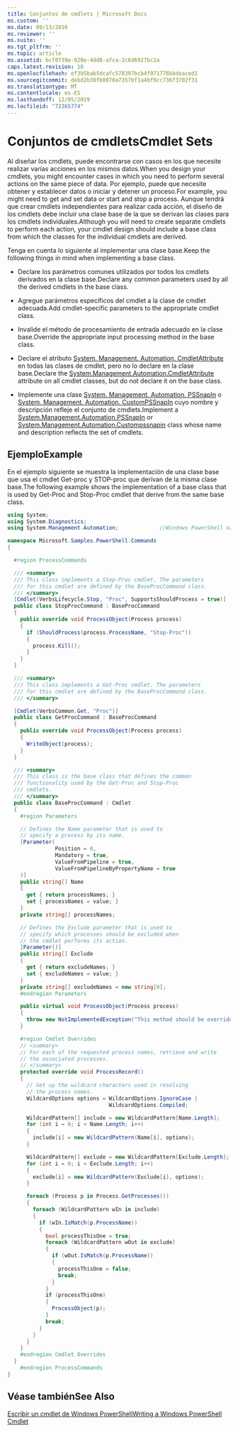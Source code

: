 ```yaml
---
title: Conjuntos de cmdlets | Microsoft Docs
ms.custom: ''
ms.date: 09/13/2016
ms.reviewer: ''
ms.suite: ''
ms.tgt_pltfrm: ''
ms.topic: article
ms.assetid: bcf0739e-920e-4dd8-afca-2c6d6927bc2a
caps.latest.revision: 10
ms.openlocfilehash: ef3b5bab5dcafc578397bcb4f071776bbdeaced1
ms.sourcegitcommit: debd2b38fb8070a7357bf1a4bf9cc736f3702f31
ms.translationtype: MT
ms.contentlocale: es-ES
ms.lasthandoff: 12/05/2019
ms.locfileid: "72365774"
---
```

# <a name="cmdlet-sets"></a><span data-ttu-id="d204c-102">Conjuntos de cmdlets</span><span class="sxs-lookup"><span data-stu-id="d204c-102">Cmdlet Sets</span></span>

<span data-ttu-id="d204c-103">Al diseñar los cmdlets, puede encontrarse con casos en los que necesite realizar varias acciones en los mismos datos.</span><span class="sxs-lookup"><span data-stu-id="d204c-103">When you design your cmdlets, you might encounter cases in which you need to perform several actions on the same piece of data.</span></span> <span data-ttu-id="d204c-104">Por ejemplo, puede que necesite obtener y establecer datos o iniciar y detener un proceso.</span><span class="sxs-lookup"><span data-stu-id="d204c-104">For example, you might need to get and set data or start and stop a process.</span></span> <span data-ttu-id="d204c-105">Aunque tendrá que crear cmdlets independientes para realizar cada acción, el diseño de los cmdlets debe incluir una clase base de la que se derivan las clases para los cmdlets individuales.</span><span class="sxs-lookup"><span data-stu-id="d204c-105">Although you will need to create separate cmdlets to perform each action, your cmdlet design should include a base class from which the classes for the individual cmdlets are derived.</span></span>

<span data-ttu-id="d204c-106">Tenga en cuenta lo siguiente al implementar una clase base.</span><span class="sxs-lookup"><span data-stu-id="d204c-106">Keep the following things in mind when implementing a base class.</span></span>

- <span data-ttu-id="d204c-107">Declare los parámetros comunes utilizados por todos los cmdlets derivados en la clase base.</span><span class="sxs-lookup"><span data-stu-id="d204c-107">Declare any common parameters used by all the derived cmdlets in the base class.</span></span>

- <span data-ttu-id="d204c-108">Agregue parámetros específicos del cmdlet a la clase de cmdlet adecuada.</span><span class="sxs-lookup"><span data-stu-id="d204c-108">Add cmdlet-specific parameters to the appropriate cmdlet class.</span></span>

- <span data-ttu-id="d204c-109">Invalide el método de procesamiento de entrada adecuado en la clase base.</span><span class="sxs-lookup"><span data-stu-id="d204c-109">Override the appropriate input processing method in the base class.</span></span>

- <span data-ttu-id="d204c-110">Declare el atributo [System. Management. Automation. CmdletAttribute](/dotnet/api/System.Management.Automation.CmdletAttribute) en todas las clases de cmdlet, pero no lo declare en la clase base.</span><span class="sxs-lookup"><span data-stu-id="d204c-110">Declare the [System.Management.Automation.CmdletAttribute](/dotnet/api/System.Management.Automation.CmdletAttribute) attribute on all cmdlet classes, but do not declare it on the base class.</span></span>

- <span data-ttu-id="d204c-111">Implemente una clase [System. Management. Automation. PSSnapIn](/dotnet/api/System.Management.Automation.PSSnapIn) o [System. Management. Automation. CustomPSSnapIn](/dotnet/api/System.Management.Automation.CustomPSSnapIn) cuyo nombre y descripción refleje el conjunto de cmdlets.</span><span class="sxs-lookup"><span data-stu-id="d204c-111">Implement a [System.Management.Automation.PSSnapIn](/dotnet/api/System.Management.Automation.PSSnapIn) or [System.Management.Automation.Custompssnapin](/dotnet/api/System.Management.Automation.CustomPSSnapIn) class whose name and description reflects the set of cmdlets.</span></span>

## <a name="example"></a><span data-ttu-id="d204c-112">Ejemplo</span><span class="sxs-lookup"><span data-stu-id="d204c-112">Example</span></span>

<span data-ttu-id="d204c-113">En el ejemplo siguiente se muestra la implementación de una clase base que usa el cmdlet Get-proc y STOP-proc que derivan de la misma clase base.</span><span class="sxs-lookup"><span data-stu-id="d204c-113">The following example shows the implementation of a base class that is used by Get-Proc and Stop-Proc cmdlet that derive from the same base class.</span></span>

```csharp
using System;
using System.Diagnostics;
using System.Management.Automation;             //Windows PowerShell namespace.

namespace Microsoft.Samples.PowerShell.Commands
{

  #region ProcessCommands

  /// <summary>
  /// This class implements a Stop-Proc cmdlet. The parameters
  /// for this cmdlet are defined by the BaseProcCommand class.
  /// </summary>
  [Cmdlet(VerbsLifecycle.Stop, "Proc", SupportsShouldProcess = true)]
  public class StopProcCommand : BaseProcCommand
  {
    public override void ProcessObject(Process process)
    {
      if (ShouldProcess(process.ProcessName, "Stop-Proc"))
      {
        process.Kill();
      }
    }
  }

  /// <summary>
  /// This class implements a Get-Proc cmdlet. The parameters
  /// for this cmdlet are defined by the BaseProcCommand class.
  /// </summary>

  [Cmdlet(VerbsCommon.Get, "Proc")]
  public class GetProcCommand : BaseProcCommand
  {
    public override void ProcessObject(Process process)
    {
      WriteObject(process);
    }
  }

  /// <summary>
  /// This class is the base class that defines the common
  /// functionality used by the Get-Proc and Stop-Proc
  /// cmdlets.
  /// </summary>
  public class BaseProcCommand : Cmdlet
  {
    #region Parameters

    // Defines the Name parameter that is used to
    // specify a process by its name.
    [Parameter(
               Position = 0,
               Mandatory = true,
               ValueFromPipeline = true,
               ValueFromPipelineByPropertyName = true
    )]
    public string[] Name
    {
      get { return processNames; }
      set { processNames = value; }
    }
    private string[] processNames;

    // Defines the Exclude parameter that is used to
    // specify which processes should be excluded when
    // the cmdlet performs its action.
    [Parameter()]
    public string[] Exclude
    {
      get { return excludeNames; }
      set { excludeNames = value; }
    }
    private string[] excludeNames = new string[0];
    #endregion Parameters

    public virtual void ProcessObject(Process process)
    {
      throw new NotImplementedException("This method should be overridden.");
    }

    #region Cmdlet Overrides
    // <summary>
    // For each of the requested process names, retrieve and write
    // the associated processes.
    // </summary>
    protected override void ProcessRecord()
    {
      // Set up the wildcard characters used in resolving
      // the process names.
      WildcardOptions options = WildcardOptions.IgnoreCase |
                                WildcardOptions.Compiled;

      WildcardPattern[] include = new WildcardPattern[Name.Length];
      for (int i = 0; i < Name.Length; i++)
      {
        include[i] = new WildcardPattern(Name[i], options);
      }

      WildcardPattern[] exclude = new WildcardPattern[Exclude.Length];
      for (int i = 0; i < Exclude.Length; i++)
      {
        exclude[i] = new WildcardPattern(Exclude[i], options);
      }

      foreach (Process p in Process.GetProcesses())
      {
        foreach (WildcardPattern wIn in include)
        {
          if (wIn.IsMatch(p.ProcessName))
          {
            bool processThisOne = true;
            foreach (WildcardPattern wOut in exclude)
            {
              if (wOut.IsMatch(p.ProcessName))
              {
                processThisOne = false;
                break;
              }
            }
            if (processThisOne)
            {
              ProcessObject(p);
            }
            break;
          }
        }
      }
    }
    #endregion Cmdlet Overrides
  }
    #endregion ProcessCommands
}
```

## <a name="see-also"></a><span data-ttu-id="d204c-114">Véase también</span><span class="sxs-lookup"><span data-stu-id="d204c-114">See Also</span></span>

[<span data-ttu-id="d204c-115">Escribir un cmdlet de Windows PowerShell</span><span class="sxs-lookup"><span data-stu-id="d204c-115">Writing a Windows PowerShell Cmdlet</span></span>](./writing-a-windows-powershell-cmdlet.md)
